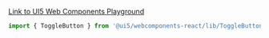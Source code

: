 [Link to UI5 Web Components Playground](https://sap.github.io/ui5-webcomponents/playground/components/ToggleButton)

```jsx
import { ToggleButton } from '@ui5/webcomponents-react/lib/ToggleButton';
```
